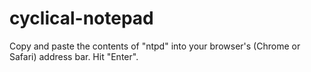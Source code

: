 cyclical-notepad
================

Copy and paste the contents of "ntpd" into your browser's (Chrome or Safari) address bar. Hit "Enter".
